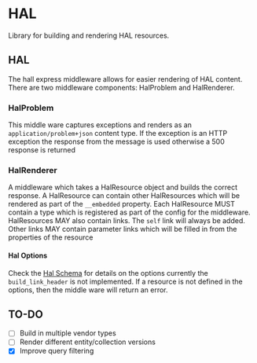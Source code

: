 # HAL 

Library for building and rendering HAL resources.

## HAL

The hall express middleware allows for easier rendering of HAL content. There 
are two middleware components: HalProblem and HalRenderer. 

### HalProblem

This middle ware captures exceptions and renders as an 
``application/problem+json`` content type. If the exception is an HTTP exception
the response from the message is used otherwise a 500 response is returned

### HalRenderer 

A middleware which takes a HalResource object and builds the correct response.
A HalResource can contain other HalResources which will be rendered as part 
of the ``__embedded`` property. Each HalResource MUST contain a type which is 
registered as part of the config for the middleware. HalResources MAY also 
contain links. The ``self`` link will always be added. Other links MAY contain
parameter links which will be filled in from the properties of the resource

#### Hal Options

Check the [Hal Schema](src/halSchema.json) for details on the options
currently the ``build_link_header`` is not implemented. If a resource is not 
defined in the options, then the middle ware will return an error.
 
## TO-DO

- [ ] Build in multiple vendor types 
- [ ] Render different entity/collection versions
- [x] Improve query filtering
